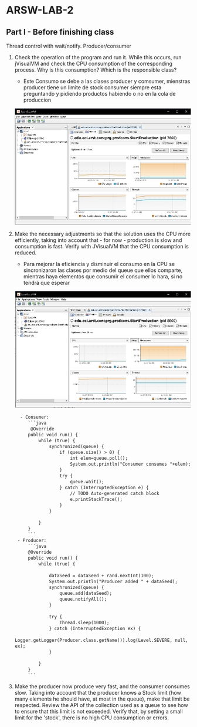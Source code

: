 # ARSW-LAB-2

## Part I - Before finishing class
Thread control with wait/notify. Producer/consumer

1. Check the operation of the program and run it. While this occurs, run jVisualVM and check the CPU consumption of the corresponding process. Why is this consumption? Which is the responsible class? 
	
	- Este Consumo se debe a las clases producer y comsumer, mienstras producer tiene un limite de stock consumer siempre esta preguntando y pidiendo productos habiendo o no en la cola de produccion
	
	![image](https://github.com/csarssj/ARSW-LAB-2/blob/master/resources/1.png)
	
2. Make the necessary adjustments so that the solution uses the CPU more efficiently, taking into account that - for now - production is slow and consumption is fast. Verify with JVisualVM that the CPU consumption is reduced. 

	- Para mejorar la eficiencia y disminuir el consumo en la CPU se sincronizaron las clases por medio del queue que ellos comparte, mientras haya elementos que consumir el consumer lo hara, si no tendrá que esperar
	
	![image](https://github.com/csarssj/ARSW-LAB-2/blob/master/resources/2.png)
	
	     - Consumer: 
			```java
			 @Override
			public void run() {
				while (true) {
					synchronized(queue) {
						if (queue.size() > 0) {
							int elem=queue.poll();
							System.out.println("Consumer consumes "+elem);                                
						}
						try {
							queue.wait();
						} catch (InterruptedException e) {
							// TODO Auto-generated catch block
							e.printStackTrace();
						}
					} 
					
				}
			}
			```
		- Producer: 
			```java
			@Override
			public void run() {
				while (true) {

					dataSeed = dataSeed + rand.nextInt(100);
					System.out.println("Producer added " + dataSeed);
					synchronized(queue) {
						queue.add(dataSeed);
						queue.notifyAll();
					}
					
					try {
						Thread.sleep(1000);
					} catch (InterruptedException ex) {
						Logger.getLogger(Producer.class.getName()).log(Level.SEVERE, null, ex);
					}

				}
			}
			```

3. Make the producer now produce very fast, and the consumer consumes slow. Taking into account that the producer knows a Stock limit (how many elements he should have, at most in the queue), make that limit be respected. Review the API of the collection used as a queue to see how to ensure that this limit is not exceeded. Verify that, by setting a small limit for the 'stock', there is no high CPU consumption or errors.